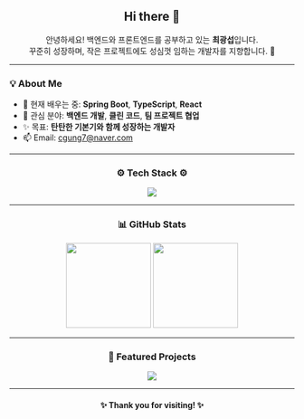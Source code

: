 <!-- ===== 👋 Intro Section ===== -->
<h2 align="center">Hi there 👋</h2>

<p align="center">
  안녕하세요! 백엔드와 프론트엔드를 공부하고 있는 <b>최광섭</b>입니다.<br>
  꾸준히 성장하며, 작은 프로젝트에도 성심껏 임하는 개발자를 지향합니다. 💪
</p>

---

<!-- ===== 🧠 About Me ===== -->
### 💡 About Me
- 🌱 현재 배우는 중: **Spring Boot**, **TypeScript**, **React**
- 💬 관심 분야: **백엔드 개발**, **클린 코드**, **팀 프로젝트 협업**
- ✨ 목표: **탄탄한 기본기와 함께 성장하는 개발자**
- 📫 Email: [cgung7@naver.com](mailto:cgung7@naver.com)

---

<!-- ===== ⚙️ Tech Stack ===== -->
<h3 align="center">⚙️ Tech Stack ⚙️</h3>

<p align="center">
  <img src="https://skillicons.dev/icons?i=java,js,ts,spring,mysql,html,css,github&theme=dark" />
</p>

---

<!-- ===== 📊 GitHub Stats ===== -->
<h3 align="center">📊 GitHub Stats</h3>

<p align="center">
  <img src="https://github-readme-stats.vercel.app/api?username=cgung7&show_icons=true&theme=radical" height="150" />
  <img src="https://github-readme-stats.vercel.app/api/top-langs/?username=cgung7&layout=compact&theme=radical" height="150" />
</p>

---

<!-- ===== 🧩 Featured Projects ===== -->
<h3 align="center">🚀 Featured Projects</h3>

<p align="center">
  <a href="https://github.com/team-O-Lim/mini-project-task-manager">
    <img src="https://github-readme-stats.vercel.app/api/pin/?username=team-O-Lim&repo=mini-project-task-manager&theme=radical" />
  </a>
</p>

---

<h4 align="center">✨ Thank you for visiting! ✨</h4>
